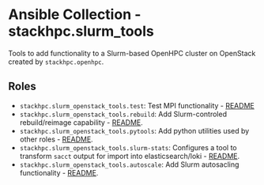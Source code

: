 # Ansible Collection - stackhpc.slurm_tools

Tools to add functionality to a Slurm-based OpenHPC cluster on OpenStack created by `stackhpc.openhpc`.

## Roles

- `stackhpc.slurm_openstack_tools.test`: Test MPI functionality - [README](roles/test/README.md)
- `stackhpc.slurm_openstack_tools.rebuild`: Add Slurm-controled rebuild/reimage capability - [README](roles/rebuild/README.md).
- `stackhpc.slurm_openstack_tools.pytools`: Add python utilities used by other roles - [README](roles/pytools/README.md).
- `stackhpc.slurm_openstack_tools.slurm-stats`: Configures a tool to transform `sacct` output for import into elasticsearch/loki - [README](roles/slurm-stats/README.md).
- `stackhpc.slurm_openstack_tools.autoscale`: Add Slurm autosacling functionality - [README](roles/autoscale/README.md).